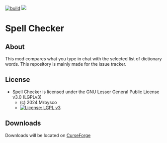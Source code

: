 [![build](https://github.com/Mrbysco/SpellChecker/actions/workflows/build.yml/badge.svg)](https://github.com/Mrbysco/SpellChecker/actions/workflows/build.yml)
[![](http://cf.way2muchnoise.eu/versions/306068.svg)](https://www.curseforge.com/minecraft/mc-mods/spell-checker)
# Spell Checker #

## About ##
This mod compares what you type in chat with the selected list of dictionary words.
This repository is mainly made for the issue tracker.

## License ##
* Spell Checker is licensed under the GNU Lesser General Public License v3.0 (LGPLv3)
    - (c) 2024 Mrbysco
    - [![License: LGPL v3](https://img.shields.io/badge/License-LGPL_v3-blue.svg)](https://www.gnu.org/licenses/lgpl-3.0)

## Downloads ##
Downloads will be located on [CurseForge](https://minecraft.curseforge.com/projects/spell-checker)